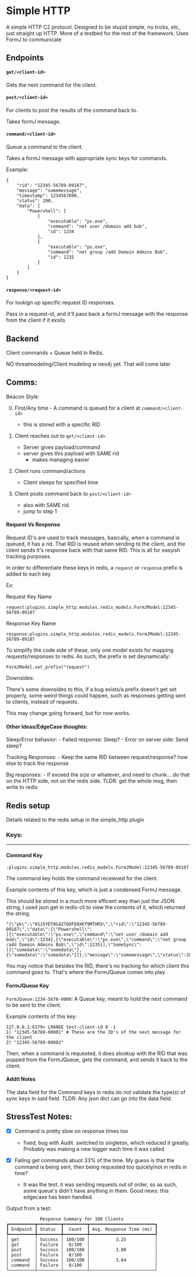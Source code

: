 # Simple HTTP

A simple HTTP C2 protocol. Designed to be stupid simple, no tricks, etc, just straight up HTTP. More of a testbed for the rest of the framework. Uses FormJ to communicate


## Endpoints

#### `get/<client-id>`

Gets the next command for the client.

#### `post/<client-id>`

For clients to post the results of the command back to.

Takes formJ message.

#### `command/<client-id>`

Queue a command to the client. 

Takes a formJ message with appropriate sync keys for commands.

Example:
```
{
    "rid": "12345-56789-09187",
    "message": "somemessage",
    "timestamp": 1234567890,
    "status": 200,
    "data": {
        "Powershell": [
            {
                "executable": "ps.exe",
                "command": "net user /domain add bob",
                "id": 1234
            },
            {
                "executable": "ps.exe",
                "command": "net group /add Domain Admins Bob",
                "id": 1235
            }
        ]
    }
}
```
#### `response/<request-id>`

For lookign up specific request ID responses.

Pass in a request-id, and it'll pass back a formJ message with the response from the client if it exsits


## Backend
Client commands + Queue held in Redis.

NO threatmodeling/Client modeling w neo4j yet. That will come later

## Comms:

Beacon Style:

0. First/Any time - A command is queued for a client at `command/<client-id>`
    - this is stored with a specific RID

1. Client reaches out to `get/<client-id>`
    - Server gives payload/command
    - server gives this payload with SAME rid
        - makes managing easier

2. Client runs command/actions
    - Client sleeps for specified time

3. Client posts command back to `post/<client-id>`
    - also with SAME rid.
    - jump to step 1

#### Request Vs Response

Request ID's are used to track messages, basically, when a command is queued, it has a rid. That RID is reused when sending to the client, and the client sends it's response back with that same RID. This is all for easyish tracking purposes. 

In order to differentiate these keys in redis, a `request` or `response` prefix is added to each key. 

Ex: 

Request Key Name
```
request:plugins.simple_http.modules.redis_models.FormJModel:12345-56789-09187
```

Response Key Name
```
response:plugins.simple_http.modules.redis_models.FormJModel:12345-56789-09187
```

To simplify the code side of these, only one model exists for mapping requests/responses to redis. As such, the prefix is set deynamically:

```
FormJModel.set_prefix("request")

```

Downsides:

There's some downsides to this, if a bug exists/a prefix doesn't get set properly, some weird things could happen, such as responses getting sent to clients, instead of requests. 

This may change going forward, but for now works.

#### Other Ideas/EdgeCase thoughts:

Sleep/Error behavior: 
    - Failed response: Sleep?
    - Error on server side: Send sleep?

Tracking Responses:
    - Keep the same RID between request/response? how else to track the response

Big responses:
    - If exceed the size or whatever, and need to chunk... do that on the HTTP side, not on the redis side. TLDR: get the whole msg, then write to redis


## Redis setup
Details related to the redis setup in the simple_http plugin

### Keys:
---
#### Command Key
`:plugins.simple_http.modules.redis_models.FormJModel:12345-56789-09187`

The command key holds the command receieved for the client.

Example contents of this key, which is just a condensed FormJ message.  

This should be stored in a much more efficent way than just the JSON string, I used json.get in redis-cli to view the contents of it, which returned the string.

```
"{\"pk\":\"01J5YET9G4Z7Q9FE8XKT9MTHR5\",\"rid\":\"12345-56789-09187\",\"data\":{\"Powershell\":[{\"executable\":\"ps.exe\",\"command\":\"net user /domain add bob\",\"id\":1234},{\"executable\":\"ps.exe\",\"command\":\"net group /add Domain Admins Bob\",\"id\":1235}],\"SomeSync\":[{\"somedata\":\"somedata\"},{\"somedata\":\"somedata\"}]},\"message\":\"somemessage\",\"status\":200,\"timestamp\":1234567890}"
```

You may notice that besides the RID, there's no tracking for which client this command goes to. That's where the FormJQueue comes into play

#### FormJQueue Key
`FormJQueue:1234-5678-0000`: A Queue key, meant to hold the next command to be sent to the client. 

Example contents of this key:

```
127.0.0.1:6379> LRANGE test-client-id 0 -1
1) "12345-56789-00001" # These are the ID's of the next message for the client
2) "12345-56789-00002"
```

Then, when a command is requested, it does alookup with the RID that was popped from the FormJQueue, gets the command, and sends it back to the client.


#### Addtl Notes
The data field for the Command keys in redis do not validate the type(s) of sync keys in said field. TLDR: Any json dict can go into the data field. 

## StressTest Notes:

- [X] Command is pretty slow on response times too
    - fixed, bug with Audit. switched to singleton, which reduced it greatly. Probably was making a new logger each time it was called

- [X] Failing get commands abuot 33% of the time. My guess is that the command is being sent, then being requested too quickly/not in redis in time?

    - It was the test. it was sending requests out of order, so as such, some queue's didn't have anything in them. Good news: this edgecase has been handled.

Output from a test: 
```
             Response Summary for 100 Clients             
┏━━━━━━━━━━┳━━━━━━━━━┳━━━━━━━━━┳━━━━━━━━━━━━━━━━━━━━━━━━━┓
┃ Endpoint ┃ Status  ┃  Count  ┃ Avg. Response Time (ms) ┃
┡━━━━━━━━━━╇━━━━━━━━━╇━━━━━━━━━╇━━━━━━━━━━━━━━━━━━━━━━━━━┩
│ get      │ Success │ 100/100 │          3.25           │
│ get      │ Failure │  0/100  │                         │
│ post     │ Success │ 100/100 │          3.00           │
│ post     │ Failure │  0/100  │                         │
│ command  │ Success │ 100/100 │          3.64           │
│ command  │ Failure │  0/100  │                         │
└──────────┴─────────┴─────────┴─────────────────────────┘
```